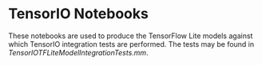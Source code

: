 # TensorIO Notebooks

These notebooks are used to produce the TensorFlow Lite models against which TensorIO integration tests are performed. The tests may be found in *TensorIOTFLiteModelIntegrationTests.mm*.